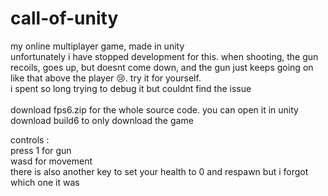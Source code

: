 # call-of-unity
my online multiplayer game, made in unity<br/>
unfortunately i have stopped development for this. when shooting, the gun recoils, goes up, but doesnt come down, and the gun just keeps going on like that above the player 😢. try it for yourself.<br/>
i spent so long trying to debug it but couldnt find the issue</br>
</br>
download fps6.zip for the whole source code. you can open it in unity</br>
download build6 to only download the game

controls : </br>
press 1 for gun</br>
wasd for movement </br>
there is also another key to set your health to 0 and respawn but i forgot which one it was
